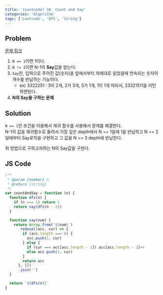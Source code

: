 ```yaml
---
title: '[Leetcode] 38. Count and Say'
categories: 'Algorithm'
tags: ['Leetcode', 'DFS', 'String']
---
```


## Problem

[문제 링크](https://leetcode.com/problems/count-and-say/)

1. `N == 1`이면 1이다.
2. `N != 1`이면 N-1의 **Say**값을 받는다.
3. `Say`란, 입력으로 주어진 값(숫자)을 앞에서부터 차례대로 읽었을때 연속되는 숫자의 개수를 반납하는 기능이다.
   - ex) 3322251 : 3이 2개, 2가 3개, 5가 1개, 1이 1개 따라서, 23321511을 리턴하면된다.
4. **N의 Say을 구하는 문제**

## Solution

`N == 1`인 조건을 이용해서 재귀 함수를 사용해서 문제를 해결한다.  
N-1의 값을 재귀함수로 돌려서 가장 깊은 depth에서 N == 1일때 1을 반납하고 N == 2일때부터 Say로직을 구현하고 그 값을 N == 3 depth에 반납한다.

위 방법으로 구하고자하는 N의 Say값을 구한다.

## JS Code

```javascript
/**
 * @param {number} n
 * @return {string}
 */
var countAndSay = function (n) {
  function dfs(n) {
    if (n === 1) return 1
    return say(dfs(n - 1))
  }

  function say(num) {
    return Array.from(`${num}`)
      .reduce((acc, cur) => {
        if (acc.length === 0) {
          acc.push(1, cur)
        } else {
          if (cur === acc[acc.length - 1]) acc[acc.length - 2]++
          else acc.push(1, cur)
        }
        return acc
      }, [])
      .join('')
  }

  return `${dfs(n)}`
}
```
